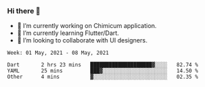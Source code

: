 ### Hi there 👋

<!--
**devcat37/devcat37** is a ✨ _special_ ✨ repository because its `README.md` (this file) appears on your GitHub profile.-->


- 🔭 I’m currently working on Chimicum application.
- 🌱 I’m currently learning Flutter/Dart.
- 👯 I’m looking to collaborate with UI designers.
<!-- - 🤔 I’m looking for help with ... -->

<!--START_SECTION:waka-->
```text
Week: 01 May, 2021 - 08 May, 2021

Dart       2 hrs 23 mins   ████████████████████▓░░░░   82.74 % 
YAML       25 mins         ███▓░░░░░░░░░░░░░░░░░░░░░   14.50 % 
Other      4 mins          ▓░░░░░░░░░░░░░░░░░░░░░░░░   02.35 % 
```
<!--END_SECTION:waka-->
